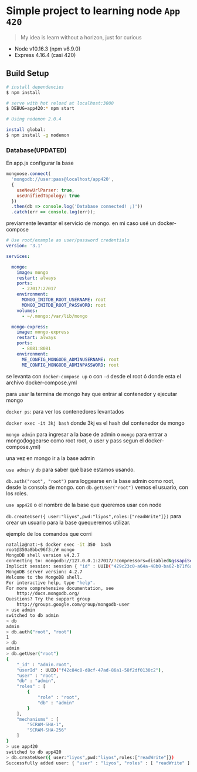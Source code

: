 # Simple project to learning node `App 420`

> My idea is learn without a horizon, just for curious

- Node v10.16.3 (npm v6.9.0)
- Express 4.16.4 (casi 420)

## Build Setup

``` bash
# install dependencies
$ npm install

# serve with hot reload at localhost:3000
$ DEBUG=app420:* npm start

# Using nodemon 2.0.4

install global:
$ npm install -g nodemon

```

### Database(UPDATED)

En app.js configurar la base

```javascript
mongoose.connect(
  'mongodb://user:pass@localhost/app420',
  {
    useNewUrlParser: true,
    useUnifiedTopology: true
  })
  .then(db => console.log('Database connected! ;)'))
  .catch(err => console.log(err));
```

previamente levantar el servicio de mongo. en mi caso usé un docker-compose

```yml
# Use root/example as user/password credentials
version: '3.1'

services:

  mongo:
    image: mongo
    restart: always
    ports:
      - 27017:27017
    environment:
      MONGO_INITDB_ROOT_USERNAME: root
      MONGO_INITDB_ROOT_PASSWORD: root
    volumes:
      - ~/.mongo:/var/lib/mongo

  mongo-express:
    image: mongo-express
    restart: always
    ports:
      - 8081:8081
    environment:
      ME_CONFIG_MONGODB_ADMINUSERNAME: root
      ME_CONFIG_MONGODB_ADMINPASSWORD: root
```

se levanta con `docker-compose up` o con `-d` desde el root ó donde esta el archivo docker-compose.yml

para usar la termina de mongo hay que entrar al contenedor y ejecutar mongo

`docker ps`: para ver los contenedores levantados

`docker exec -it 3kj bash` donde 3kj es el hash del contenedor de mongo

`mongo admin` para ingresar a la base de admin o `mongo` para entrar a mongo(loggearse como root root, o user y pass segun el docker-compose.yml)

una vez en mongo ir a la base admin

`use admin` y `db` para saber qué base estamos usando.

`db.auth("root", "root")` para loggearse en la base admin como root, desde la consola de mongo. con `db.getUser("root")` vemos el usuario, con los roles.

`use app420` o el nombre de la base que queremos usar con node

`db.createUser({ user:"liyos",pwd:"liyos",roles:["readWrite"]})` para crear un usuario para la base quequeremos utilizar.

ejemplo de los comandos que corrí

```bash
natalia@nat:~$ docker exec -it 350  bash
root@350a8bbc96f3:/# mongo
MongoDB shell version v4.2.7
connecting to: mongodb://127.0.0.1:27017/?compressors=disabled&gssapiServiceName=mongodb
Implicit session: session { "id" : UUID("429c23c0-a64a-48b0-ba62-b71f6a0f2de8") }
MongoDB server version: 4.2.7
Welcome to the MongoDB shell.
For interactive help, type "help".
For more comprehensive documentation, see
	http://docs.mongodb.org/
Questions? Try the support group
	http://groups.google.com/group/mongodb-user
> use admin
switched to db admin
> db
admin
> db.auth("root", "root")
1
> db
admin
> db.getUser("root")
{
	"_id" : "admin.root",
	"userId" : UUID("f42c84c8-d8cf-47ad-86a1-58f2df0130c2"),
	"user" : "root",
	"db" : "admin",
	"roles" : [
		{
			"role" : "root",
			"db" : "admin"
		}
	],
	"mechanisms" : [
		"SCRAM-SHA-1",
		"SCRAM-SHA-256"
	]
}
> use app420
switched to db app420
> db.createUser({ user:"liyos",pwd:"liyos",roles:["readWrite"]})
Successfully added user: { "user" : "liyos", "roles" : [ "readWrite" ] }
```
